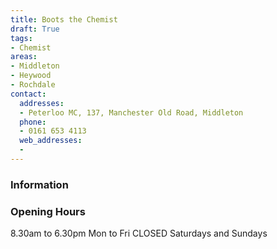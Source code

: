 ```yaml
---
title: Boots the Chemist
draft: True
tags:
- Chemist
areas:
- Middleton
- Heywood
- Rochdale
contact:
  addresses:
  - Peterloo MC, 137, Manchester Old Road, Middleton
  phone:
  - 0161 653 4113
  web_addresses:
  -
---
```



### Information


### Opening Hours
8.30am to 6.30pm Mon to Fri
CLOSED Saturdays and Sundays
